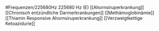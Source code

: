 #Frequenzen/225680Hz
225680 Hz (E)
[[Ahornsiruperkrankung]]
[[Chronisch entzündliche Darmerkrankungen]]
[[Methämoglobinämie]]
[[Thiamin Responsive Ahornsiruperkrankung]]
[[Verzweigtkettige Ketoazidurie]]